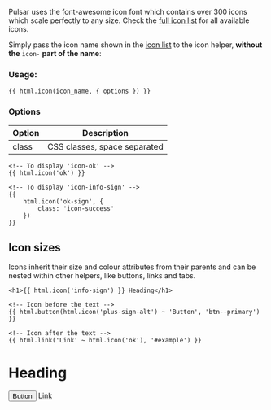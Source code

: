 Pulsar uses the font-awesome icon font which contains over 300 icons which scale perfectly to any size. Check the [full icon list](http://fortawesome.github.io/Font-Awesome/icons/) for all available icons.

Simply pass the icon name shown in the [icon list](http://fortawesome.github.io/Font-Awesome/icons/) to the icon helper, __without the__ `icon-` __part of the name__:

### Usage:

    {{ html.icon(icon_name, { options }) }}

### Options

Option  | Description
------------- | -------------
class | CSS classes, space separated

    <!-- To display 'icon-ok' -->
    {{ html.icon('ok') }}

    <!-- To display 'icon-info-sign' -->
    {{
        html.icon('ok-sign', {
            class: 'icon-success'
        })
    }}

<i class="icon-ok"></i> <i class="icon-ok-sign icon--success"></i>


## Icon sizes

Icons inherit their size and colour attributes from their parents and can be nested within other helpers, like buttons, links and tabs.

    <h1>{{ html.icon('info-sign') }} Heading</h1>

    <!-- Icon before the text -->
    {{ html.button(html.icon('plus-sign-alt') ~ 'Button', 'btn--primary') }}

    <!-- Icon after the text -->
    {{ html.link('Link' ~ html.icon('ok'), '#example') }}

<h1><i class="icon-info-sign"></i> Heading</h1><button class="btn btn--primary"><i class="icon-plus-sign-alt"></i> Button</button>
<a href="#example">Link <i class="icon-ok"></i></a>

<br />
